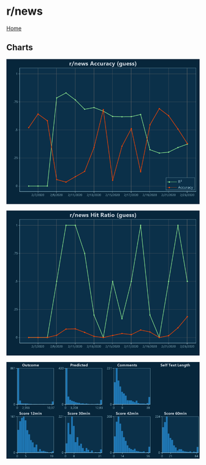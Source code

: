 # r/news

[Home](../index.md)

## Charts

![r/news R² (guess)](../images/guess_news_Accuracy.png "r/news R² (guess)")

![r/news Hit Ratio (guess)](../images/guess_news_HitRatio.png "r/news Hit Ratio (guess)")

![r/news Distributions (guess)](../images/guess_news_Distributions.png "r/news Distributions (guess)")

